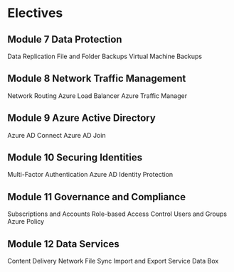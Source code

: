 # Electives

## Module 7 Data Protection
Data Replication
File and Folder Backups
Virtual Machine Backups
## Module 8 Network Traffic Management
Network Routing
Azure Load Balancer
Azure Traffic Manager
## Module 9 Azure Active Directory
Azure AD Connect
Azure AD Join
## Module 10 Securing Identities
Multi-Factor Authentication
Azure AD Identity Protection
## Module 11 Governance and Compliance
Subscriptions and Accounts
Role-based Access Control
Users and Groups
Azure Policy
## Module 12 Data Services
Content Delivery Network
File Sync
Import and Export Service
Data Box
